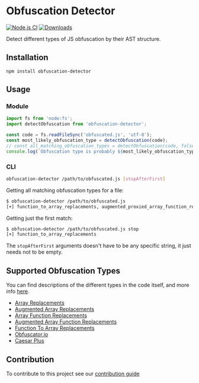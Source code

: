 # Obfuscation Detector
[![Node.js CI](https://github.com/PerimeterX/obfuscation-detector/actions/workflows/node.js.yml/badge.svg?branch=main)](https://github.com/PerimeterX/obfuscation-detector/actions/workflows/node.js.yml)
[![Downloads](https://img.shields.io/npm/dm/obfuscation-detector.svg?maxAge=43200)](https://www.npmjs.com/package/obfuscation-detector)

Detect different types of JS obfuscation by their AST structure.

## Installation
`npm install obfuscation-detector`

## Usage
### Module
```javascript
import fs from 'node:fs';
import detectObfuscation from 'obfuscation-detector';

const code = fs.readFileSync('obfuscated.js', 'utf-8');
const most_likely_obfuscation_type = detectObfuscation(code);
// const all_matching_obfuscation_types = detectObfuscation(code, false);
console.log(`Obfuscation type is probably ${most_likely_obfuscation_type}`);
```

### CLI
```bash
obfuscation-detector /path/to/obfuscated.js [stopAfterFirst]
```

Getting all matching obfuscation types for a file:
```bash
$ obfuscation-detector /path/to/obfuscated.js
[+] function_to_array_replacements, augmented_proxied_array_function_replacements
``` 

Getting just the first match:
```bash
$ obfuscation-detector /path/to/obfuscated.js stop
[+] function_to_array_replacements
```


The `stopAfterFirst` arguments doesn't have to be any specific string, it just needs not to be empty.

## Supported Obfuscation Types
You can find descriptions of the different types in the code itself, and more info [here](src/detectors/README.md). 
- [Array Replacements](src/detectors/arrayReplacements.js)
- [Augmented Array Replacements](src/detectors/augmentedArrayReplacements.js)
- [Array Function Replacements](src/detectors/arrayFunctionReplacements.js)
- [Augmented Array Function Replacements](src/detectors/augmentedArrayFunctionReplacements.js)
- [Function To Array Replacements](src/detectors/functionToArrayReplacements.js)
- [Obfuscator.io](src/detectors/obfuscator-io.js)
- [Caesar Plus](src/detectors/caesarp.js)

## Contribution
To contribute to this project see our [contribution guide](CONTRIBUTING.md)
